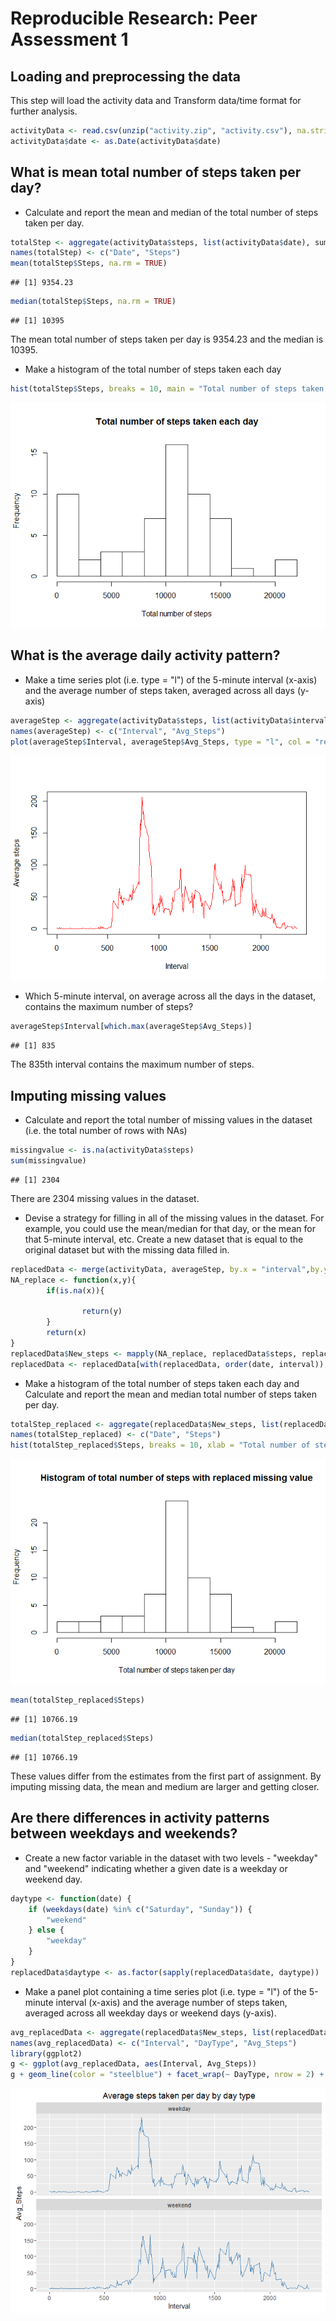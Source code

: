 # Reproducible Research: Peer Assessment 1


## Loading and preprocessing the data

This step will load the activity data and Transform data/time format for further analysis.

```r
activityData <- read.csv(unzip("activity.zip", "activity.csv"), na.strings = "NA")
activityData$date <- as.Date(activityData$date)
```


## What is mean total number of steps taken per day?

- Calculate and report the mean and median of the total number of steps taken per day.

```r
totalStep <- aggregate(activityData$steps, list(activityData$date), sum, na.rm = TRUE)
names(totalStep) <- c("Date", "Steps")
mean(totalStep$Steps, na.rm = TRUE)
```

```
## [1] 9354.23
```

```r
median(totalStep$Steps, na.rm = TRUE)
```

```
## [1] 10395
```
The mean total number of steps taken per day is 9354.23 and the median is 10395.

- Make a histogram of the total number of steps taken each day

```r
hist(totalStep$Steps, breaks = 10, main = "Total number of steps taken each day", xlab = "Total number of steps")
```

![](PA1_template_files/figure-html/unnamed-chunk-3-1.png) 

## What is the average daily activity pattern?

- Make a time series plot (i.e. type = "l") of the 5-minute interval (x-axis) and the average number of steps taken, averaged across all days (y-axis)

```r
averageStep <- aggregate(activityData$steps, list(activityData$interval), mean, na.rm = TRUE)
names(averageStep) <- c("Interval", "Avg_Steps")
plot(averageStep$Interval, averageStep$Avg_Steps, type = "l", col = "red", xlab = "Interval", ylab = "Average steps")
```

![](PA1_template_files/figure-html/unnamed-chunk-4-1.png) 

- Which 5-minute interval, on average across all the days in the dataset, contains the maximum number of steps?

```r
averageStep$Interval[which.max(averageStep$Avg_Steps)]
```

```
## [1] 835
```
The 835th interval contains the maximum number of steps.

## Imputing missing values

- Calculate and report the total number of missing values in the dataset (i.e. the total number of rows with NAs)

```r
missingvalue <- is.na(activityData$steps)
sum(missingvalue)
```

```
## [1] 2304
```
There are 2304 missing values in the dataset.

- Devise a strategy for filling in all of the missing values in the dataset. For example, you could use the mean/median for that day, or the mean for that 5-minute interval, etc. Create a new dataset that is equal to the original dataset but with the missing data filled in.

```r
replacedData <- merge(activityData, averageStep, by.x = "interval",by.y = "Interval")
NA_replace <- function(x,y){
        if(is.na(x)){

                return(y)
        }
        return(x)
}
replacedData$New_steps <- mapply(NA_replace, replacedData$steps, replacedData$Avg_Steps)
replacedData <- replacedData[with(replacedData, order(date, interval)),]
```

- Make a histogram of the total number of steps taken each day and Calculate and report the mean and median total number of steps taken per day.

```r
totalStep_replaced <- aggregate(replacedData$New_steps, list(replacedData$date), sum)
names(totalStep_replaced) <- c("Date", "Steps")
hist(totalStep_replaced$Steps, breaks = 10, xlab = "Total number of steps taken per day", main = "Histogram of total number of steps with replaced missing value")
```

![](PA1_template_files/figure-html/unnamed-chunk-8-1.png) 

```r
mean(totalStep_replaced$Steps)
```

```
## [1] 10766.19
```

```r
median(totalStep_replaced$Steps)
```

```
## [1] 10766.19
```
These values differ from the estimates from the first part of assignment.
By imputing missing data, the mean and medium are larger and getting closer.

## Are there differences in activity patterns between weekdays and weekends?

- Create a new factor variable in the dataset with two levels - "weekday" and "weekend" indicating whether a given date is a weekday or weekend day.

```r
daytype <- function(date) {
    if (weekdays(date) %in% c("Saturday", "Sunday")) {
        "weekend"
    } else {
        "weekday"
    }
}
replacedData$daytype <- as.factor(sapply(replacedData$date, daytype))
```

- Make a panel plot containing a time series plot (i.e. type = "l") of the 5-minute interval (x-axis) and the average number of steps taken, averaged across all weekday days or weekend days (y-axis).

```r
avg_replacedData <- aggregate(replacedData$New_steps, list(replacedData$interval, replacedData$daytype), mean, na.rm = TRUE)
names(avg_replacedData) <- c("Interval", "DayType", "Avg_Steps")
library(ggplot2)
g <- ggplot(avg_replacedData, aes(Interval, Avg_Steps))
g + geom_line(color = "steelblue") + facet_wrap(~ DayType, nrow = 2) + labs(title = "Average steps taken per day by day type")
```

![](PA1_template_files/figure-html/unnamed-chunk-10-1.png) 
